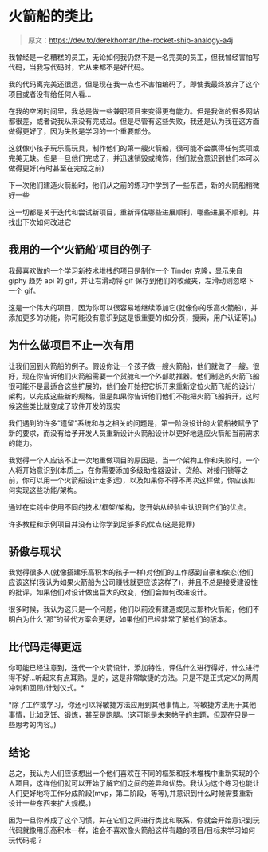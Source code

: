 # 火箭船的类比

> 原文：<https://dev.to/derekhoman/the-rocket-ship-analogy-a4j>

我曾经是一名糟糕的员工，无论如何我仍然不是一名完美的员工，但我曾经害怕写代码，当我写代码时，它从来都不是好代码。

我的代码离完美还很远，但是现在我一点也不害怕编码了，即使我最终放弃了这个项目或者没有给任何人看...

在我的空闲时间里，我总是做一些兼职项目来变得更有能力。但是我做的很多网站都很差，或者说我从来没有完成过。但是尽管有这些失败，我还是认为我在这方面做得更好了，因为失败是学习的一个重要部分。

这就像小孩子玩乐高玩具，制作他们的第一艘火箭船，很可能不会赢得任何奖项或完美无缺。但是一旦他们完成了，并迅速销毁或掩饰，他们就会意识到他们本可以做得更好(有时甚至在完成之前)

下一次他们建造火箭船时，他们从之前的练习中学到了一些东西，新的火箭船稍微好一些

这一切都是关于迭代和尝试新项目，重新评估哪些进展顺利，哪些进展不顺利，并找出下次如何改进它

## 我用的一个‘火箭船’项目的例子

我最喜欢做的一个学习新技术堆栈的项目是制作一个 Tinder 克隆，显示来自 giphy 趋势 api 的 gif，并让右滑动将 gif 保存到他们的收藏夹，左滑动则忽略下一个 gif。

这是一个伟大的项目，因为你可以很容易地继续添加它(就像你的乐高火箭船)，并添加更多的功能，你可能没有意识到这是很重要的(如分页，搜索，用户认证等)。)

## 为什么做项目不止一次有用

让我们回到火箭船的例子。假设你让一个孩子做一艘火箭船，他们就做了一艘。很好，现在你告诉他们火箭船需要一个货舱和一个外部助推器。他们制造的火箭飞船很可能不是最适合这些扩展的，他们会开始把它拆开来重新定位火箭飞船的设计/架构，以完成这些新的规格，但是如果你告诉他们他们不能把火箭飞船拆开，这时候这些类比就变成了软件开发的现实

我们遇到的许多“遗留”系统和与之相关的问题是，第一阶段设计的火箭船被赋予了新的要求，而没有给予开发人员重新设计火箭船设计以更好地适应火箭船当前需求的能力。

我觉得一个人应该不止一次地重做项目的原因是，当一个架构工作和失败时，一个人将开始意识到(本质上，在你需要添加多级助推器设计、货舱、对接闩锁等之前，你可以用一个火箭船设计走多远)，以及如果你不得不再次这样做，你应该如何实现这些功能/架构。

通过在实践中使用不同的技术/框架/架构，您开始从经验中认识到它们的优点。

许多教程和示例项目并没有让你学到足够多的优点(这是犯罪)

## 骄傲与现状

我觉得很多人(就像搭建乐高积木的孩子一样)对他们的工作感到自豪和依恋(他们应该这样(我认为如果火箭船为公司赚钱就更应该这样了)，并且不总是接受建设性的批评，如果他们对设计做出巨大的改变，他们会如何改进设计。

很多时候，我认为这只是一个问题，他们以前没有建造或见过那种火箭船，他们不明白为什么“那”的替代方案会更好，如果他们已经非常了解他们的版本。

## 比代码走得更远

你可能已经注意到，迭代一个火箭设计，添加特性，评估什么进行得好，什么进行得不好...听起来有点耳熟。是的，这是非常敏捷的方法。只是不是正式定义的两周冲刺和回顾/计划仪式。*

*除了工作或学习，你还可以将敏捷方法应用到其他事情上。将敏捷方法用于其他事情，比如烹饪、锻炼，甚至是跑腿。(这可能是未来帖子的主题，但现在只是一些思考的内容。)

## 结论

总之，我认为人们应该想出一个他们喜欢在不同的框架和技术堆栈中重新实现的个人项目，这样他们就可以开始了解它们之间的差异和优势。我认为这个练习也能让人们更好地将工作分成阶段(mvp，第二阶段，等等),并意识到什么时候需要重新设计一些东西来扩大规模。)

因为一旦你养成了这个习惯，并在它们之间进行类比和联系，你就会开始意识到玩代码就像用乐高积木一样，谁会不喜欢像火箭船这样有趣的项目/目标来学习如何玩代码呢？